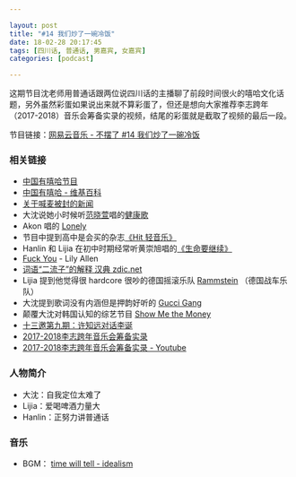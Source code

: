 ```yaml
---

layout: post
title: "#14 我们炒了一碗冷饭"
date: 18-02-28 20:17:45
tags: [四川话, 普通话, 男嘉宾, 女嘉宾]
categories: [podcast]

---
```


这期节目沈老师用普通话跟两位说四川话的主播聊了前段时间很火的嘻哈文化话题，另外虽然彩蛋如果说出来就不算彩蛋了，但还是想向大家推荐李志跨年（2017-2018）音乐会筹备实录的视频，结尾的彩蛋就是截取了视频的最后一段。

节目链接：[网易云音乐 - 不摆了 #14 我们炒了一碗冷饭](http://music.163.com/#/program?id=1368259821)

### 相关链接

- [中国有嘻哈节目](http://www.iqiyi.com/a_19rrh9ksp9.html)
- [中国有嘻哈 - 维基百科](https://zh.wikipedia.org/wiki/%E4%B8%AD%E5%9B%BD%E6%9C%89%E5%98%BB%E5%93%88)
- [关于喊麦被封的新闻](https://www.jiemian.com/article/1910634.html)
- 大沈说她小时候听[范晓萱](http://music.163.com/#/artist?id=7662)唱的[健康歌](http://music.163.com/#/song?id=230140)
- Akon 唱的 [Lonely](http://music.163.com/#/song?id=402210978)
- 节目中提到高中是会买的杂志[《Hit 轻音乐》](https://book.douban.com/subject/1819826/)
- Hanlin 和 Lijia 在初中时期经常听黄崇旭唱的[《生命要继续》](https://y.qq.com/n/yqq/song/002kk7NN0AamFD.html)
- [Fuck You](http://music.163.com/#/song?id=22290519) - Lily Allen
- [词语“二流子”的解释 汉典 zdic.net](http://www.zdic.net/c/c/143/314098.htm)
- Lijia 提到他觉得很 hardcore 很吵的德国摇滚乐队 [Rammstein](http://music.163.com/#/artist?id=99385) （德国战车乐队）
- 大沈提到歌词没有内涵但是押韵好听的 [Gucci Gang](http://music.163.com/#/song?id=501214804)
- 颠覆大沈对韩国认知的综艺节目 [Show Me the Money](https://www.bilibili.com/video/av5077779/)
- [十三邀第九期：许知远对话李诞](https://v.qq.com/x/cover/ovho80cnoysl1e3/o0025si51rx.html)
- [2017-2018李志跨年音乐会筹备实录](https://weibo.com/2032617483/G0XvBdVR8)
- [2017-2018李志跨年音乐会筹备实录 - Youtube](https://www.youtube.com/watch?v=k1HoNBRdOPM)

### 人物简介

- 大沈：自我定位太难了
- Lijia：爱喝啤酒力量大
- Hanlin：正努力讲普通话

### 音乐

- BGM： [time will tell - idealism](http://music.163.com/#/song?id=493663324)
